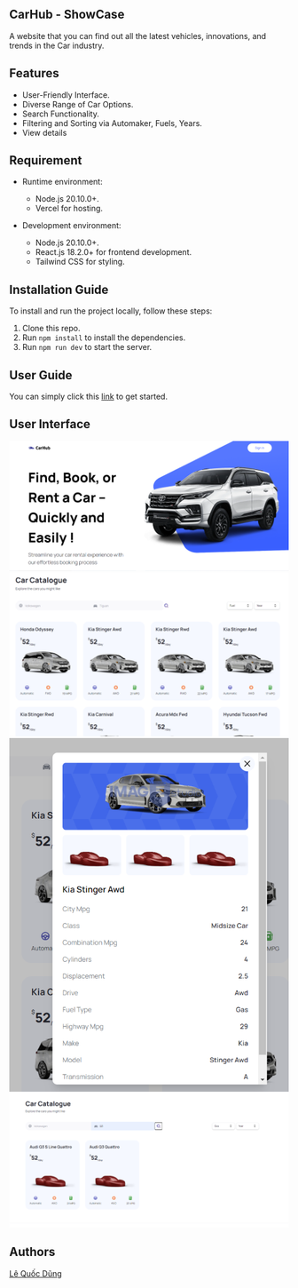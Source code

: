 ## CarHub - ShowCase
A website that you can find out all the latest vehicles, innovations, and trends in the Car industry.

## Features

- User-Friendly Interface.
- Diverse Range of Car Options.
- Search Functionality.
- Filtering and Sorting via Automaker, Fuels, Years.
- View details

## Requirement
- Runtime environment:
    - Node.js 20.10.0+.
    - Vercel for hosting.

- Development environment:
    - Node.js 20.10.0+.
    - React.js 18.2.0+ for frontend development.
    - Tailwind CSS for styling.

## Installation Guide

To install and run the project locally, follow these steps:

1. Clone this repo.
2. Run `npm install` to install the dependencies.
3. Run `npm run dev` to start the server.

## User Guide

You can simply click this [link](https://car-hub-showcase-vaqp.vercel.app/) to get started.

## User Interface

![Home](./demo_ui/Carhub.png)
![Product](./demo_ui/Carhub2.png)
![ProdutcDetail](./demo_ui/Carhub3.png)
![Cart](./demo_ui/Carhub4.png)


## Authors

[Lê Quốc Dũng](https://github.com/DungLe2983)
